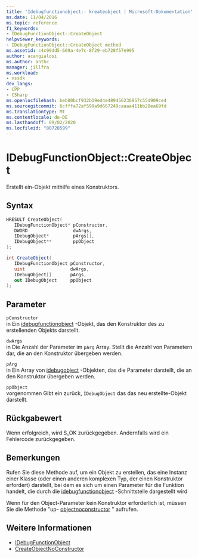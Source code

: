 ```yaml
---
title: 'Idebugfunctionobject:: kreateobject | Microsoft-Dokumentation'
ms.date: 11/04/2016
ms.topic: reference
f1_keywords:
- IDebugFunctionObject::CreateObject
helpviewer_keywords:
- IDebugFunctionObject::CreateObject method
ms.assetid: c4c99dd5-609a-4e7c-8f29-eb728f57e995
author: acangialosi
ms.author: anthc
manager: jillfra
ms.workload:
- vssdk
dev_langs:
- CPP
- CSharp
ms.openlocfilehash: beb00bcf932b19ed4e489456236957c55d909ce4
ms.sourcegitcommit: 6cfffa72af599a9d667249caaaa411bb28ea69fd
ms.translationtype: MT
ms.contentlocale: de-DE
ms.lasthandoff: 09/02/2020
ms.locfileid: "80728599"
---
```

# <a name="idebugfunctionobjectcreateobject"></a>IDebugFunctionObject::CreateObject
Erstellt ein-Objekt mithilfe eines Konstruktors.

## <a name="syntax"></a>Syntax

```cpp
HRESULT CreateObject( 
   IDebugFunctionObject* pConstructor,
   DWORD                 dwArgs,
   IDebugObject*         pArgs[],
   IDebugObject**        ppObject
);
```

```csharp
int CreateObject(
   IDebugFunctionObject pConstructor,
   uint                 dwArgs,
   IDebugObject[]       pArgs,
   out IDebugObject     ppObject
);
```

## <a name="parameters"></a>Parameter
`pConstructor`\
in Ein [idebugfunctionobject](../../../extensibility/debugger/reference/idebugfunctionobject.md) -Objekt, das den Konstruktor des zu erstellenden Objekts darstellt.

`dwArgs`\
in Die Anzahl der Parameter im `pArg` Array. Stellt die Anzahl von Parametern dar, die an den Konstruktor übergeben werden.

`pArg`\
in Ein Array von [idebugobject](../../../extensibility/debugger/reference/idebugobject.md) -Objekten, das die Parameter darstellt, die an den Konstruktor übergeben werden.

`ppObject`\
vorgenommen Gibt ein zurück, `IDebugObject` das das neu erstellte-Objekt darstellt.

## <a name="return-value"></a>Rückgabewert
 Wenn erfolgreich, wird S_OK zurückgegeben. Andernfalls wird ein Fehlercode zurückgegeben.

## <a name="remarks"></a>Bemerkungen
 Rufen Sie diese Methode auf, um ein Objekt zu erstellen, das eine Instanz einer Klasse (oder einen anderen komplexen Typ, der einen Konstruktor erfordert) darstellt, bei dem es sich um einen Parameter für die Funktion handelt, die durch die [idebugfunctionobject](../../../extensibility/debugger/reference/idebugfunctionobject.md) -Schnittstelle dargestellt wird

 Wenn für den Object-Parameter kein Konstruktor erforderlich ist, müssen Sie die Methode "up- [objectnoconstructor](../../../extensibility/debugger/reference/idebugfunctionobject-createobjectnoconstructor.md) " aufrufen.

## <a name="see-also"></a>Weitere Informationen
- [IDebugFunctionObject](../../../extensibility/debugger/reference/idebugfunctionobject.md)
- [CreateObjectNoConstructor](../../../extensibility/debugger/reference/idebugfunctionobject-createobjectnoconstructor.md)
